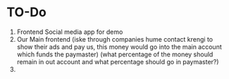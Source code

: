 # TO-Do
1. Frontend Social media app for demo
2. Our Main frontend (iske through companies hume contact krengi to show their ads and pay us, this money would go into the main account which funds the paymaster) (what percentage of the money should remain in out account and what percentage should go in paymaster?)
3. 